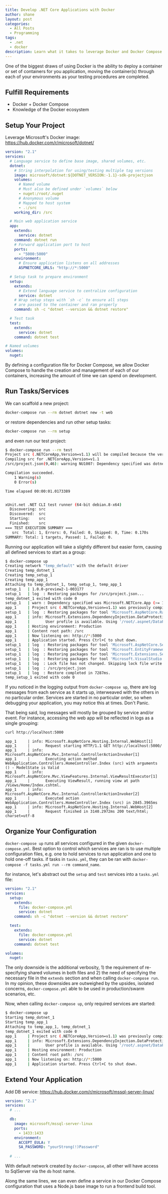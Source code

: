 ```yaml
---
title: Develop .NET Core Applications with Docker
author: shane
layout: post
categories:
  - All Posts
  - Programming
tags:
  - .net
  - docker
description: Learn what it takes to leverage Docker and Docker Compose from development through deployment for your .NET Core applications.
---
```


One of the biggest draws of using Docker is the ability to deploy a container or set of containers for you application, moving the container(s) through each of your environments as your testing procedures are completed. 

## Fulfill Requirements

- Docker + Docker Compose
- Knowledge of the Docker ecosystem

## Setup Your Project

Leverage Microsoft's Docker image: https://hub.docker.com/r/microsoft/dotnet/

```yaml
version: "2.1"
services:
  # Language service to define base image, shared volumes, etc.
  dotnet:
    # String interpolation for using/testing multiple tag versions
    image: microsoft/dotnet:${DOTNET_VERSION:-1.1}-sdk-projectjson
    volumes:
      # Named volume
      # Must also be defined under `volumes` below
      - nuget:/root/.nuget
      # Anonymous volume
      # Mapped to host system
      - .:/src
    working_dir: /src

  # Main web application service
  app:
    extends:
      service: dotnet
    command: dotnet run
    # Forward application port to host
    ports:
      - "5000:5000"
    environment:
      # Ensure application listens on all addresses
      ASPNETCORE_URLS: "http://*:5000"

  # Setup task to prepare environment
  setup:
    extends:
      # Extend language service to centralize configuration
      service: dotnet
    # Wrap setup steps with `sh -c` to ensure all steps
    # are passed to the container and ran properly
    command: sh -c "dotnet --version && dotnet restore"

  # Test task
  test:
    extends:
      service: dotnet
    command: dotnet test

# Named volumes
volumes:
  nuget:
```

By defining a configuration file for Docker Compose, we allow Docker Compose to handle the creation and management of each of our containers, increasing the amount of time we can spend on development.

## Run Tasks/Services

We can scaffold a new project:

```bash
docker-compose run --rm dotnet dotnet new -t web
```

or restore dependencies and run other setup tasks:

```bash
docker-compose run --rm setup
```

and even run our test project:

```bash
$ docker-compose run --rm test
Project src (.NETCoreApp,Version=v1.1) will be compiled because the version or bitness of the CLI changed since the last build
Compiling src for .NETCoreApp,Version=v1.1
/src/project.json(9,46): warning NU1007: Dependency specified was dotnet-test-xunit >= 1.0.0-rc2-192208-24 but ended up with dotnet-test-xunit 1.0.0-rc2-build10015.

Compilation succeeded.
    1 Warning(s)
    0 Error(s)

Time elapsed 00:00:01.0173389


xUnit.net .NET CLI test runner (64-bit debian.8-x64)
  Discovering: src
  Discovered:  src
  Starting:    src
  Finished:    src
=== TEST EXECUTION SUMMARY ===
   src  Total: 1, Errors: 0, Failed: 0, Skipped: 0, Time: 0.170s
SUMMARY: Total: 1 targets, Passed: 1, Failed: 0.
```

Running our application will take a slightly different but easier form, causing all defined services to start as a group:

```bash
$ docker-compose up
Creating network "temp_default" with the default driver
Creating temp_dotnet_1
Creating temp_setup_1
Creating temp_app_1
Attaching to temp_dotnet_1, temp_setup_1, temp_app_1
setup_1   | 1.0.0-preview2-1-003177
setup_1   | log  : Restoring packages for /src/project.json...
temp_dotnet_1 exited with code 0
setup_1   | warn : Dependency specified was Microsoft.NETCore.App (>= 1.1.0-preview1-001153-00) but ended up with Microsoft.NETCore.App 1.1.0.
app_1     | Project src (.NETCoreApp,Version=v1.1) was previously compiled. Skipping compilation.
setup_1   | log  : Restoring packages for tool 'Microsoft.AspNetCore.Razor.Tools' in /src/project.json...
app_1     | info: Microsoft.Extensions.DependencyInjection.DataProtectionServices[0]
app_1     |       User profile is available. Using '/root/.aspnet/DataProtection-Keys' as key repository; keys will not be encrypted at rest.
app_1     | Hosting environment: Production
app_1     | Content root path: /src
app_1     | Now listening on: http://*:5000
app_1     | Application started. Press Ctrl+C to shut down.
setup_1   | log  : Restoring packages for tool 'Microsoft.AspNetCore.Server.IISIntegration.Tools' in /src/project.json...
setup_1   | log  : Restoring packages for tool 'Microsoft.EntityFrameworkCore.Tools' in /src/project.json...
setup_1   | log  : Restoring packages for tool 'Microsoft.Extensions.SecretManager.Tools' in /src/project.json...
setup_1   | log  : Restoring packages for tool 'Microsoft.VisualStudio.Web.CodeGeneration.Tools' in /src/project.json...
setup_1   | log  : Lock file has not changed. Skipping lock file write. Path: /src/project.lock.json
setup_1   | log  : /src/project.json
setup_1   | log  : Restore completed in 7287ms.
temp_setup_1 exited with code 0
```

If you noticed in the logging output from `docker-compose up`, there are log messages from each service as it starts up, interweaved with the others in no particular order. Services are started in no particular order, so when debugging your application, you may notice this at times. Don't Panic.

That being said, log messages will mostly be grouped by service and/or event. For instance, accessing the web app will be reflected in logs as a single grouping:

```bash
curl http://localhost:5000
```

```
app_1     | info: Microsoft.AspNetCore.Hosting.Internal.WebHost[1]
app_1     |       Request starting HTTP/1.1 GET http://localhost:5000/
app_1     | info: Microsoft.AspNetCore.Mvc.Internal.ControllerActionInvoker[1]
app_1     |       Executing action method WebApplication.Controllers.HomeController.Index (src) with arguments () - ModelState is Valid
app_1     | info: Microsoft.AspNetCore.Mvc.ViewFeatures.Internal.ViewResultExecutor[1]
app_1     |       Executing ViewResult, running view at path /Views/Home/Index.cshtml.
app_1     | info: Microsoft.AspNetCore.Mvc.Internal.ControllerActionInvoker[2]
app_1     |       Executed action WebApplication.Controllers.HomeController.Index (src) in 2845.3965ms
app_1     | info: Microsoft.AspNetCore.Hosting.Internal.WebHost[2]
app_1     |       Request finished in 3140.2972ms 200 text/html; charset=utf-8
```

## Organize Your Configuration

`docker-compose up` runs all services configured in the given `docker-compose.yml`. Best option to control which services are ran is to use multiple configuration files, e.g. one to hold services to run application and one to hold one-off tasks. if tasks in `tasks.yml`, they can be ran with `docker-compose -f tasks.yml run --rm command_name`.

for instance, let's abstract out the `setup` and `test` services into a `tasks.yml` file:

```yaml
version: "2.1"
services:
  setup:
    extends:
      file: docker-compose.yml
      service: dotnet
    command: sh -c "dotnet --version && dotnet restore"

  test:
    extends:
      file: docker-compose.yml
      service: dotnet
    command: dotnet test

volumes:
  nuget:
```

The only downside is the additional verbosity, 1) the requirement of re-specifying shared volumes in both files and 2) the need of specifying the necessary file in the `extends` section and when calling `docker-compose run`. In my opinion, these downsides are outweighed by the upsides, isolated concerns, `docker-compose.yml` able to be used in production/swarm scenarios, etc.

Now, when calling `docker-compose up`, only required services are started:

```bash
$ docker-compose up
Starting temp_dotnet_1
Starting temp_app_1
Attaching to temp_app_1, temp_dotnet_1
temp_dotnet_1 exited with code 0
app_1     | Project src (.NETCoreApp,Version=v1.1) was previously compiled. Skipping compilation.
app_1     | info: Microsoft.Extensions.DependencyInjection.DataProtectionServices[0]
app_1     |       User profile is available. Using '/root/.aspnet/DataProtection-Keys' as key repository; keys will not be encrypted at rest.
app_1     | Hosting environment: Production
app_1     | Content root path: /src
app_1     | Now listening on: http://*:5000
app_1     | Application started. Press Ctrl+C to shut down.
```

## Extend Your Application

Add DB service: https://hub.docker.com/r/microsoft/mssql-server-linux/

```yaml
version: "2.1"
services:
  # ...

  db:
    image: microsoft/mssql-server-linux
    ports:
      - 1433:1433
    environment:
      ACCEPT_EULA: Y
      SA_PASSWORD: "yourStrong(!)Password"
  
  # ...
```

With default network created by `docker-compose`, all other will have access to SqlServer via the `db` host name.

Along the same lines, we can even define a service in our Docker Compose configuration that uses a Node.js base image to run a frontend build tool.
